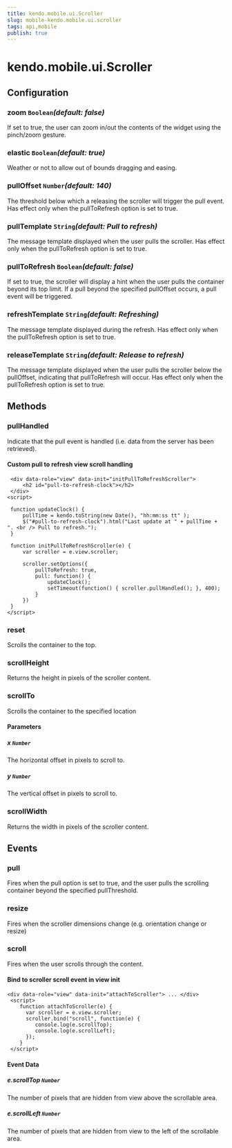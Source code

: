 ```yaml
---
title: kendo.mobile.ui.Scroller
slug: mobile-kendo.mobile.ui.scroller
tags: api,mobile
publish: true
---
```


# kendo.mobile.ui.Scroller

## Configuration

### zoom `Boolean`*(default: false)*

If set to true, the user can zoom in/out the contents of the widget using the pinch/zoom gesture.

### elastic `Boolean`*(default: true)*

 Weather or not to allow out of bounds dragging and easing.

### pullOffset `Number`*(default: 140)*

 The threshold below which a releasing the scroller will trigger the pull event.
Has effect only when the pullToRefresh option is set to true.

### pullTemplate `String`*(default: Pull to refresh)*

 The message template displayed when the user pulls the scroller.
Has effect only when the pullToRefresh option is set to true.

### pullToRefresh `Boolean`*(default: false)*

 If set to true, the scroller will display a hint when the user pulls the container beyond its top limit.
If a pull beyond the specified pullOffset occurs, a pull event will be triggered.

### refreshTemplate `String`*(default: Refreshing)*

 The message template displayed during the refresh.
Has effect only when the pullToRefresh option is set to true.

### releaseTemplate `String`*(default: Release to refresh)*

 The message template displayed when the user pulls the scroller below the
pullOffset, indicating that pullToRefresh will occur.
Has effect only when the pullToRefresh option is set to true.

## Methods

### pullHandled

Indicate that the pull event is handled (i.e. data from the server has been retrieved).

#### Custom pull to refresh view scroll handling

     <div data-role="view" data-init="initPullToRefreshScroller">
         <h2 id="pull-to-refresh-clock"></h2>
     </div>
    <script>

     function updateClock() {
         pullTime = kendo.toString(new Date(), "hh:mm:ss tt" );
         $("#pull-to-refresh-clock").html("Last update at " + pullTime + ". <br /> Pull to refresh.");
     }

     function initPullToRefreshScroller(e) {
         var scroller = e.view.scroller;

         scroller.setOptions({
             pullToRefresh: true,
             pull: function() {
                 updateClock();
                 setTimeout(function() { scroller.pullHandled(); }, 400);
             }
         })
     }
    </script>

### reset

Scrolls the container to the top.

### scrollHeight

Returns the height in pixels of the scroller content.

### scrollTo

Scrolls the container to the specified location

#### Parameters

##### x `Number`

The horizontal offset in pixels to scroll to.

##### y `Number`

The vertical offset in pixels to scroll to.

### scrollWidth

Returns the width in pixels of the scroller content.

## Events

### pull

Fires when the pull option is set to true, and the user pulls the scrolling container beyond the specified pullThreshold.

### resize

Fires when the scroller dimensions change (e.g. orientation change or resize)

### scroll

Fires when the user scrolls through the content.

#### Bind to scroller scroll event in view init

    <div data-role="view" data-init="attachToScroller"> ... </div>
     <script>
        function attachToScroller(e) {
          var scroller = e.view.scroller;
          scroller.bind("scroll", function(e) {
             console.log(e.scrollTop);
             console.log(e.scrollLeft);
          });
        }
     </script>

#### Event Data

##### e.scrollTop `Number`

The number of pixels that are hidden from view above the scrollable area.

##### e.scrollLeft `Number`

The number of pixels that are hidden from view to the left of the scrollable area.
